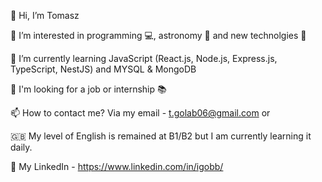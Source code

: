 👋 Hi, I’m Tomasz

👀 I’m interested in programming 💻, astronomy 🚀 and new technolgies 📱

🌱 I’m currently learning JavaScript (React.js, Node.js, Express.js, TypeScript, NestJS) and MYSQL & MongoDB

💞️ I'm looking for a job or internship 📚

📫 How to contact me? Via my email - t.golab06@gmail.com or

🇬🇧 My level of English is remained at B1/B2 but I am currently learning it daily.

💼 My LinkedIn - https://www.linkedin.com/in/igobb/

